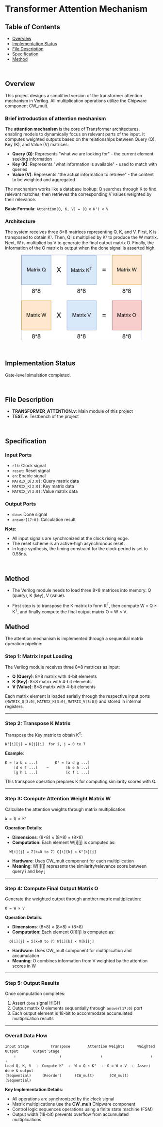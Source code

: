 # Transformer Attention Mechanism

## Table of Contents
- [Overview](#overview)
- [Implementation Status](#implementation-status)
- [File Description](#file-description)
- [Specification](#specification)
- [Method](#method)

&nbsp;

## Overview

This project designs a simplified version of the transformer attention mechanism in Verilog. All multiplication operations utilize the Chipware component CW_mult.

### Brief introduction of attention mechanism

The **attention mechanism** is the core of Transformer architectures, enabling models to dynamically focus on relevant parts of the input. It computes weighted outputs based on the relationships between Query (Q), Key (K), and Value (V) matrices:

- **Query (Q)**: Represents "what we are looking for" - the current element seeking information
- **Key (K)**: Represents "what information is available" - used to match with queries
- **Value (V)**: Represents "the actual information to retrieve" - the content to be weighted and aggregated

The mechanism works like a database lookup: Q searches through K to find relevant matches, then retrieves the corresponding V values weighted by their relevance.


**Basic Formula**: `Attention(Q, K, V) = (Q × Kᵀ) × V`

### Architecture

The system receives three 8×8 matrices representing Q, K, and V. First, K is transposed to obtain Kᵀ. Then, Q is multiplied by Kᵀ to produce the W matrix. Next, W is multiplied by V to generate the final output matrix O. Finally, the information of the O matrix is output when the done signal is asserted high.

<div align="center">

<img src="media/image1.png" alt="Transformer Attention Mechanism Architecture" width="400"/>

</div>

&nbsp;

## Implementation Status

Gate-level simulation completed.

&nbsp;

## File Description

- **TRANSFORMER_ATTENTION.v**: Main module of this project
- **TEST.v**: Testbench of the project

&nbsp;

## Specification

### Input Ports
- `clk`: Clock signal
- `reset`: Reset signal
- `en`: Enable signal
- `MATRIX_Q[3:0]`: Query matrix data
- `MATRIX_K[3:0]`: Key matrix data
- `MATRIX_V[3:0]`: Value matrix data

### Output Ports
- `done`: Done signal
- `answer[17:0]`: Calculation result


**Note:** 
- All input signals are synchronized at the clock rising edge.
- The reset scheme is an active-high asynchronous reset.
- In logic synthesis, the timing constraint for the clock period is set to 0.55ns.

&nbsp;

## Method

- The Verilog module needs to load three 8×8 matrices into memory: Q (query), K (key), V (value).

- First step is to transpose the K matrix to form K<sup>T</sup>, then compute W = Q × K<sup>T</sup>, and finally compute the final output matrix O = W × V.


## Method

The attention mechanism is implemented through a sequential matrix operation pipeline:

### Step 1: Matrix Input Loading

The Verilog module receives three 8×8 matrices as input:
- **Q (Query)**: 8×8 matrix with 4-bit elements
- **K (Key)**: 8×8 matrix with 4-bit elements
- **V (Value)**: 8×8 matrix with 4-bit elements

Each matrix element is loaded serially through the respective input ports (`MATRIX_Q[3:0]`, `MATRIX_K[3:0]`, `MATRIX_V[3:0]`) and stored in internal registers.

---

### Step 2: Transpose K Matrix

Transpose the Key matrix to obtain K<sup>T</sup>:
```
Kᵀ[i][j] = K[j][i]  for i, j = 0 to 7
```

**Example**:
```
K = [a b c ...]        Kᵀ = [a d g ...]
    [d e f ...]    →        [b e h ...]
    [g h i ...]             [c f i ...]
```

This transpose operation prepares K for computing similarity scores with Q.

---

### Step 3: Compute Attention Weight Matrix W

Calculate the attention weights through matrix multiplication:
```
W = Q × Kᵀ
```

**Operation Details**:
- **Dimensions**: (8×8) × (8×8) = (8×8)
- **Computation**: Each element W[i][j] is computed as:
```
  W[i][j] = Σ(k=0 to 7) Q[i][k] × Kᵀ[k][j]
```
- **Hardware**: Uses CW_mult component for each multiplication
- **Meaning**: W[i][j] represents the similarity/relevance score between query i and key j

---

### Step 4: Compute Final Output Matrix O

Generate the weighted output through another matrix multiplication:
```
O = W × V
```

**Operation Details**:
- **Dimensions**: (8×8) × (8×8) = (8×8)
- **Computation**: Each element O[i][j] is computed as:
```
  O[i][j] = Σ(k=0 to 7) W[i][k] × V[k][j]
```
- **Hardware**: Uses CW_mult component for multiplication and accumulation
- **Meaning**: O combines information from V weighted by the attention scores in W

---

### Step 5: Output Results

Once computation completes:
1. Assert `done` signal HIGH
2. Output matrix O elements sequentially through `answer[17:0]` port
3. Each output element is 18-bit to accommodate accumulated multiplication results

---

### Overall Data Flow
```
Input Stage          Transpose        Attention Weights      Weighted Output       Output Stage
    ↓                    ↓                  ↓                      ↓                     ↓
Load Q, K, V  →  Compute Kᵀ  →  W = Q × Kᵀ  →  O = W × V  →  Assert done & output
(Sequential)     (Reorder)      (CW_mult)       (CW_mult)      (Sequential)
```

**Key Implementation Details**:
- All operations are synchronized by the clock signal
- Matrix multiplications use the **CW_mult** Chipware component
- Control logic sequences operations using a finite state machine (FSM)
- Output width (18-bit) prevents overflow from accumulated multiplications
